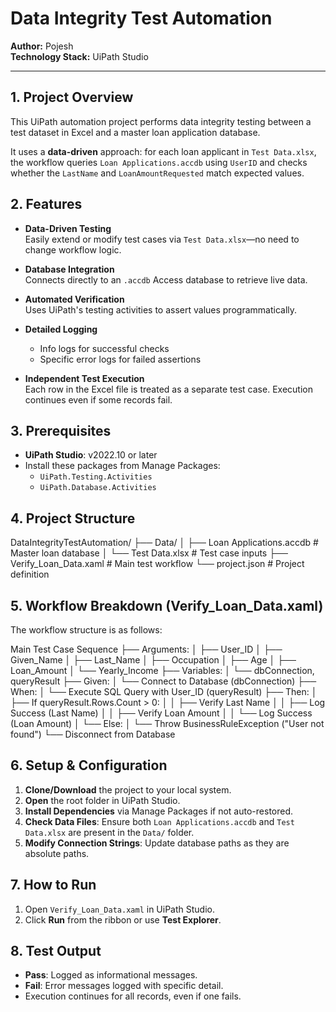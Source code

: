 # Data Integrity Test Automation

**Author:** Pojesh  
**Technology Stack:** UiPath Studio

---

## 1. Project Overview

This UiPath automation project performs data integrity testing between a test dataset in Excel and a master loan application database.

It uses a **data-driven** approach: for each loan applicant in `Test Data.xlsx`, the workflow queries `Loan Applications.accdb` using `UserID` and checks whether the `LastName` and `LoanAmountRequested` match expected values.


## 2. Features

- **Data-Driven Testing**  
  Easily extend or modify test cases via `Test Data.xlsx`—no need to change workflow logic.

- **Database Integration**  
  Connects directly to an `.accdb` Access database to retrieve live data.

- **Automated Verification**  
  Uses UiPath's testing activities to assert values programmatically.

- **Detailed Logging**  
  - Info logs for successful checks  
  - Specific error logs for failed assertions

- **Independent Test Execution**  
  Each row in the Excel file is treated as a separate test case. Execution continues even if some records fail.


## 3. Prerequisites

- **UiPath Studio**: v2022.10 or later  
- Install these packages from Manage Packages:
  - `UiPath.Testing.Activities`
  - `UiPath.Database.Activities`


## 4. Project Structure

DataIntegrityTestAutomation/
├── Data/
│ ├── Loan Applications.accdb # Master loan database
│ └── Test Data.xlsx # Test case inputs
├── Verify_Loan_Data.xaml # Main test workflow
└── project.json # Project definition


## 5. Workflow Breakdown (Verify_Loan_Data.xaml)

The workflow structure is as follows:

Main Test Case Sequence
├── Arguments:
│ ├── User_ID
│ ├── Given_Name
│ ├── Last_Name
│ ├── Occupation
│ ├── Age
│ ├── Loan_Amount
│ └── Yearly_Income
├── Variables:
│ └── dbConnection, queryResult
├── Given:
│ └── Connect to Database (dbConnection)
├── When:
│ └── Execute SQL Query with User_ID (queryResult)
├── Then:
│ ├── If queryResult.Rows.Count > 0:
│ │ ├── Verify Last Name
│ │ ├── Log Success (Last Name)
│ │ ├── Verify Loan Amount
│ │ └── Log Success (Loan Amount)
│ └── Else:
│ └── Throw BusinessRuleException ("User not found")
└── Disconnect from Database


## 6. Setup & Configuration

1. **Clone/Download** the project to your local system.
2. **Open** the root folder in UiPath Studio.
3. **Install Dependencies** via Manage Packages if not auto-restored.
4. **Check Data Files**: Ensure both `Loan Applications.accdb` and `Test Data.xlsx` are present in the `Data/` folder.
5. **Modify Connection Strings**: Update database paths as they are absolute paths.


## 7. How to Run

1. Open `Verify_Loan_Data.xaml` in UiPath Studio.
2. Click **Run** from the ribbon or use **Test Explorer**.


## 8. Test Output

- **Pass**: Logged as informational messages.
- **Fail**: Error messages logged with specific detail.
- Execution continues for all records, even if one fails.



